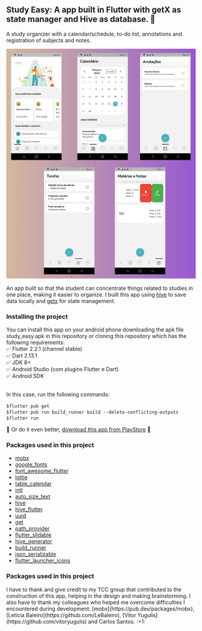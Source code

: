 ## Study Easy: A app built in Flutter with getX as state manager and Hive as database. :blue_heart:

A study organizer with a calendar/schedule, to-do list, annotations and registration of subjects and notes.

<img src="https://raw.githubusercontent.com/vivianeor/study_easy/master/assets/app_prints/1.jpeg">

An app built so that the student can concentrate things related to studies in one place, making it easier to organize.
I built this app using [hive](https://pub.dev/packages/hive) to save data locally and [getx](https://pub.dev/packages/get) for state management.

<h3>Installing the project</h3>
You can install this app on your android phone downloading the apk file study_easy.apk in this repository or cloning this repository which has the following requirements:<br/>
✅ Flutter 2.2.1 (channel stable) <br/> 
✅ Dart 2.13.1 <br/> 
✅ JDK 8+ <br/> 
✅ Android Studio (com plugins Flutter e Dart) <br/> 
✅ Android SDK <br/> <br/> 

In this case, run the following commands:
```
$flutter pub get
$flutter pub run build_runner build --delete-conflicting-outputs
$flutter run
```
:rotating_light: Or do it even better, [download this app from PlayStore](https://play.google.com/store/apps/details?id=tccstudyeasy.studyeasy.com.study_easy) :star_struck:

<h3>Packages used in this project</h3>

* [mobx](https://pub.dev/packages/mobx)
* [google_fonts](https://pub.dev/packages/google_fonts)
* [font_awesome_flutter](https://pub.dev/packages/font_awesome_flutter)
* [lottie](https://pub.dev/packages/lottie)
* [table_calendar](https://pub.dev/packages/table_calendar)
* [intl](https://pub.dev/packages/intl)
* [auto_size_text](https://pub.dev/packages/auto_size_text)
* [hive](https://pub.dev/packages/hive)
* [hive_flutter](https://pub.dev/packages/hive_flutter)
* [uuid](https://pub.dev/packages/uuid)
* [get](https://pub.dev/packages/get)
* [path_provider](https://pub.dev/packages/path_provider)
* [flutter_slidable](https://pub.dev/packages/flutter_slidable)
* [hive_generator](https://pub.dev/packages/hive_generator)
* [build_runner](https://pub.dev/packages/build_runner)
* [json_serializable](https://pub.dev/packages/json_serializable)
* [flutter_launcher_icons](https://pub.dev/packages/flutter_launcher_icons)

<h3>Packages used in this project</h3>
I have to thank and give credit to my TCC group that contributed to the construction of this app, helping in the design and making brainstorming. I also have to thank my colleagues who helped me overcome difficulties I encountered during development: [mobx](https://pub.dev/packages/mobx), [Leticia Baleiro](https://github.com/LeBaleiro), [Vitor Yugulis](https://github.com/vitoryugulis) and Carlos Santos. :+1:
